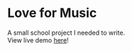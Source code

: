 # Love for Music
 A small school project I needed to write.<br>
  View live demo [here](https://www.leonisgeweldig.be/site/work/love-for-music/)!
